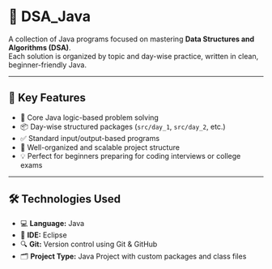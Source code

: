 # 📘 DSA_Java

A collection of Java programs focused on mastering **Data Structures and Algorithms (DSA)**.  
Each solution is organized by topic and day-wise practice, written in clean, beginner-friendly Java.

---

## 🧠 Key Features

- 🚀 Core Java logic-based problem solving  
- 📦 Day-wise structured packages (`src/day_1`, `src/day_2`, etc.)  
- ✅ Standard input/output-based programs  
- 📁 Well-organized and scalable project structure  
- 💡 Perfect for beginners preparing for coding interviews or college exams  

---

## 🛠️ Technologies Used

- 💻 **Language:** Java  
- 🧪 **IDE:** Eclipse   
- 🔍 **Git:** Version control using Git & GitHub  
- 🗂️ **Project Type:** Java Project with custom packages and class files  
